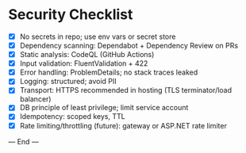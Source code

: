 # Security Checklist

- [x] No secrets in repo; use env vars or secret store
- [x] Dependency scanning: Dependabot + Dependency Review on PRs
- [x] Static analysis: CodeQL (GitHub Actions)
- [x] Input validation: FluentValidation + 422
- [x] Error handling: ProblemDetails; no stack traces leaked
- [x] Logging: structured; avoid PII
- [x] Transport: HTTPS recommended in hosting (TLS terminator/load balancer)
- [x] DB principle of least privilege; limit service account
- [x] Idempotency: scoped keys, TTL
- [x] Rate limiting/throttling (future): gateway or ASP.NET rate limiter

— End —
